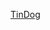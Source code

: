 <a href="file:///C:/Users/Rushabh/OneDrive/Desktop/Web%20Development/TinDog%20Start%20Here/index.html">TinDog</a>
